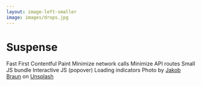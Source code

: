 ```yaml
---
layout: image-left-smaller
image: images/drops.jpg
---
```


<h1 class="h1-small">Suspense</h1>

<v-clicks>
<IconBullet class="mt-8" icon="icons/green/thumbs-up.svg">
    Fast First Contentful Paint
</IconBullet>
<IconBullet icon="icons/green/thumbs-up.svg">
    Minimize network calls
</IconBullet>
<IconBullet icon="icons/orange/no-thumb.svg">
    Minimize API routes
</IconBullet>
<IconBullet icon="icons/green/thumbs-up.svg">
    Small JS bundle
</IconBullet>
<IconBullet icon="icons/red/thumbs-down.svg">
    Interactive JS (popover)
</IconBullet>
<IconBullet icon="icons/green/thumbs-up.svg">
    Loading indicators
</IconBullet>
</v-clicks>

<Caption>Photo by <a href="https://unsplash.com/@jakobustrop?utm_content=creditCopyText&utm_medium=referral&utm_source=unsplash">Jakob Braun</a> on <a href="https://unsplash.com/photos/water-drop-on-stainless-steel-sink-HfOOKAPsE28?utm_content=creditCopyText&utm_medium=referral&utm_source=unsplash">Unsplash</a></Caption>

<!-- <div class="featured">Pros</div>

- simpler code
    - replace useSWR calls with direct calls to fs
- fewer round-trips to server
    - rendered page + stream
    - POST + redirect response
[highlight] - fast FCP
   - loading indication (even component by component!)

<div class="featured">Cons</div>

- no interactive JS (popover)
- can only submit form "old school" by using form action
    - submit to API route and redirect -->
